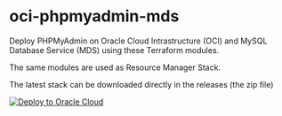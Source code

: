# oci-phpmyadmin-mds

Deploy PHPMyAdmin on Oracle Cloud Intrastructure (OCI) and MySQL Database Service (MDS) using these Terraform modules.

The same modules are used as Resource Manager Stack.

The latest stack can be downloaded directly in the releases (the zip file)

[![Deploy to Oracle Cloud](https://oci-resourcemanager-plugin.plugins.oci.oraclecloud.com/latest/deploy-to-oracle-cloud.svg)](https://cloud.oracle.com/resourcemanager/stacks/create?zipUrl=https://github.com/lefred/oci-phpmyadmin-mds/releases/download/v1.4.0-/stack_phpmyadmin_mds.zip)
